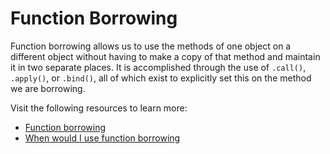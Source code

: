 # Function Borrowing

Function borrowing allows us to use the methods of one object on a different object without having to make a copy of that method and maintain it in two separate places. It is accomplished through the use of `.call()`, `.apply()`, or `.bind()`, all of which exist to explicitly set this on the method we are borrowing.

Visit the following resources to learn more:

- [Function borrowing](https://medium.com/@ensallee/function-borrowing-in-javascript-4bd671e9d7b4)
- [When would I use function borrowing](https://stackoverflow.com/questions/69892281/when-would-i-use-function-borrowing)
